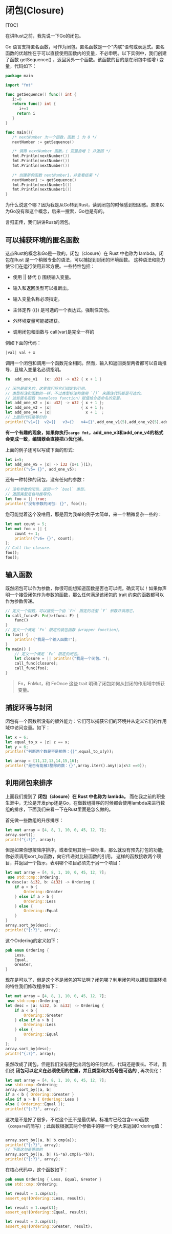 # 闭包(Closure)

[TOC]

在讲Rust之前，我先说一下Go的闭包。

Go 语言支持匿名函数，可作为闭包。匿名函数是一个"内联"语句或表达式。匿名函数的优越性在于可以直接使用函数内的变量，不必申明。以下实例中，我们创建了函数 getSequence() ，返回另外一个函数。该函数的目的是在闭包中递增 i 变量，代码如下：

```go
package main

import "fmt"

func getSequence() func() int {
   i:=0
   return func() int {
      i+=1
     return i  
   }
}

func main(){
   /* nextNumber 为一个函数，函数 i 为 0 */
   nextNumber := getSequence()  

   /* 调用 nextNumber 函数，i 变量自增 1 并返回 */
   fmt.Println(nextNumber())
   fmt.Println(nextNumber())
   fmt.Println(nextNumber())
   
   /* 创建新的函数 nextNumber1，并查看结果 */
   nextNumber1 := getSequence()  
   fmt.Println(nextNumber1())
   fmt.Println(nextNumber1())
}
```

为什么说这个哪？因为我是从Go转到Rust，读到闭包的时候感到很困惑。原来以为Go没有和这个概念，后来一搜索，Go也是有的。

言归正传，我们讲讲Rust的闭包。

## 可以捕获环境的匿名函数
这点Rust的概念和Go是一致的。闭包（closure）在 Rust 中也称为 lambda。闭包在Rust 是一个稍微专业的语法，可以捕捉到封闭的环境函数。 这种语法和能力使它们在运行使用非常方便。一些特性包括：

	
- 使用 || 替代 () 围绕输入变量。
	
- 输入和返回类型可以推断出。
	
- 输入变量名称必须指定。
	
- 主体定界 ({}) 是可选的一个表达式。强制性其他。
	
- 外环境变量可能被捕获。
	
- 调用闭包和函数与 call(var)是完全一样的

例如下面的代码：

```rust
|val| val + x
```

调用一个闭包和调用一个函数完全相同。然而，输入和返回类型两者都可以自动推导，且输入变量名必须指明。

```rust
fn  add_one_v1   (x: u32) -> u32 { x + 1 }

// 闭包是匿名的，这里我们将它们绑定到引用。
// 类型标注和函数的一样，不过类型标注和使用 `{}` 来围住代码都是可选的。
// 这些匿名函数（nameless function）赋值给合适命名的变量。
let add_one_v2 = |x: u32| -> u32 { x + 1 };
let add_one_v3 = |x|             { x + 1 };
let add_one_v4 = |x|               x + 1  ;
// 上面的代码是等价的
println!("v1={}  v2={}   v3={}   v4={}",add_one_v1(5),add_one_v2(5),add_one_v3(5),add_one_v4(5));
```

__有一个有趣的现象，如果你执行`cargo fmt`，add_one_v3和add_one_v4的格式会变成一致，编辑器会直接把`{}`优化掉。__

上面的例子还可以写成下面的形式:
```rust
let i=5;
let add_one_v5 = |x| -> i32 {x+1 }(i);
println!("v5= {}", add_one_v5);
```

还有一种特殊的闭包，没有任何的参数：

```rust
// 没有参数的闭包，返回一个 `bool` 类型。
// 返回类型是自动推导的。
let foo = || true;
println!("没有参数的闭包: {}", foo());
```
您可能觉着这个没啥用，那是因为我举的例子太简单，来一个稍微复杂一些的：

```rust
let mut count = 5;
let mut foo = || {
    count += 1;
    println!("v6= {}", count);
};
// Call the closure.
foo();
foo();
```

## 输入函数

既然闭包可以作为参数，你很可能想知道函数是否也可以呢。确实可以！如果你声明一个接受闭包作为参数的函数，那么任何满足该闭包的 trait 约束的函数都可以作为参数传递。

```rust
// 定义一个函数，可以接受一个由 `Fn` 限定的泛型 `F` 参数并调用它。
fn call_func<F: Fn()>(func: F) {
    func()
}
// 定义一个满足 `Fn` 限定的装包函数（wrapper function）。
fn foo() {
    println!("我是一个输入函数!");
}
fn main() {
    // 定义一个满足 `Fn` 限定的闭包。
    let closure = || println!("我是一个闭包。");
    call_func(closure);
    call_func(foo);
}
```

> Fn，FnMut，和 FnOnce 这些 trait 明确了闭包如何从封闭的作用域中捕获变量。


## 捕捉环境与封闭

闭包有一个函数所没有的额外能力：它们可以捕获它们的环境并从定义它们的作用域中访问变量。如下：
```rust
let x = 6;
let equal_to_x = |z| z == x;
let y = 6;
println!("判断两个数是不是相等：{}",equal_to_x(y));

let array = [11,12,13,14,15,16];
println!("是否有能被3整除的数：{}",array.iter().any(|x|x%3 ==0));
```

## 利用闭包来排序

上面我们提到了 **闭包（closure）在 Rust 中也称为 lambda。** 而在我之前的职业生涯中，无论是开发php还是Go，在做数组排序的时候都会使用lambda来进行数组的排序，下面我们来看一下在Rust里面是怎么做的。

首先做一些数组的升序排序：

```rust
let mut array = [4, 8, 1, 10, 0, 45, 12, 7];
array.sort();
print!("{:?}", array);
```

但是如果你想按降序排序，或者使用其他一些标准，那么就没有预先打包的功能; 你必须调用sort_by函数，向它传递对比较函数的引用。 这样的函数接收两个项目，并返回一个指示，表明哪个项目必须先于另一个项目：

```rust
let mut array = [4, 8, 1, 10, 0, 45, 12, 7];
 use std::cmp::Ordering;
fn desc(a: &i32, b: &i32) -> Ordering {
    if a < b {
        Ordering::Greater
    } else if a > b {
        Ordering::Less
    } else {
        Ordering::Equal
    }
}
array.sort_by(desc);
println!("{:?}", array);
```

这个Ordering的定义如下：
```rust
pub enum Ordering {
    Less,
    Equal,
    Greater,
}

```

现在是可以了，但是这个不是闭包的写法啊？闭包哪？利用闭包可以捕获周围环境的特性我们修改程序如下：

```rust
let mut array = [4, 8, 1, 10, 0, 45, 12, 7];
 use std::cmp::Ordering;
let desc = |a: &i32, b: &i32| -> Ordering {
    if a < b {
        Ordering::Greater
    } else if a > b {
        Ordering::Less
    } else {
        Ordering::Equal
    }
};
array.sort_by(desc);
print!("{:?}", array);
```

虽然改成了闭包，但是我们没有感觉出闭包的任何优点，代码还是很长。不过，我们说 **闭包可以定义在必须使用的位置，并且类型和大括号是可选的** , 再次优化：

```rust
let mut array = [4, 8, 1, 10, 0, 45, 12, 7];
use std::cmp::Ordering;
array.sort_by(|a, b|
if a < b { Ordering::Greater }
else if a > b { Ordering::Less }
else { Ordering::Equal });
println!("{:?}", array);
```

这次是不是好了很多，不过这个还不是最优解。标准库已经包含cmp函数（`compare`的简写）; 此函数根据其两个参数中的哪一个更大来返回Ordering值：

```rust

array.sort_by(|a, b| b.cmp(a));
println!("{:?}", array);
// 下面这句是等效的
array.sort_by(|a, b| (&-*a).cmp(&-*b));
println!("{:?}", array);
```

在核心代码中，这个函数如下：

```rust
pub enum Ordering { Less, Equal, Greater }
use std::cmp::Ordering;

let result = 1.cmp(&2);
assert_eq!(Ordering::Less, result);

let result = 1.cmp(&1);
assert_eq!(Ordering::Equal, result);

let result = 2.cmp(&1);
assert_eq!(Ordering::Greater, result);
```